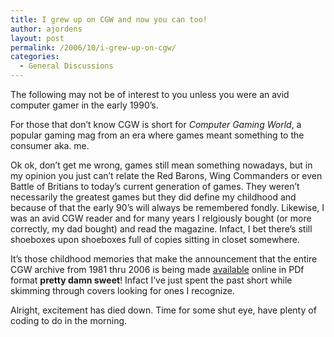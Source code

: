 ```yaml
---
title: I grew up on CGW and now you can too!
author: ajordens
layout: post
permalink: /2006/10/i-grew-up-on-cgw/
categories:
  - General Discussions
---
```

The following may not be of interest to you unless you were an avid computer gamer in the early 1990&#8217;s.

For those that don&#8217;t know CGW is short for *Computer Gaming World*, a popular gaming mag from an era where games meant something to the consumer aka. me.

Ok ok, don&#8217;t get me wrong, games still mean something nowadays, but in my opinion you just can&#8217;t relate the Red Barons, Wing Commanders or even Battle of Britians to today&#8217;s current generation of games. They weren&#8217;t necessarily the greatest games but they did define my childhood and because of that the early 90&#8217;s will always be remembered fondly. Likewise, I was an avid CGW reader and for many years I relgiously bought (or more correctly, my dad bought) and read the magazine. Infact, I bet there&#8217;s still shoeboxes upon shoeboxes full of copies sitting in closet somewhere.

It&#8217;s those childhood memories that make the announcement that the entire CGW archive from 1981 thru 2006 is being made [available][1] online in PDf format **pretty damn sweet**! Infact I&#8217;ve just spent the past short while skimming through covers looking for ones I recognize.

Alright, excitement has died down. Time for some shut eye, have plenty of coding to do in the morning.

 [1]: http://cgw3.filefront.com/